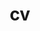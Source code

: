 ---
layout: cv
permalink: /cv/
title: cv
nav: true
nav_order: 5
cv_pdf: CV.pdf # you can also use external links here
description: 
---